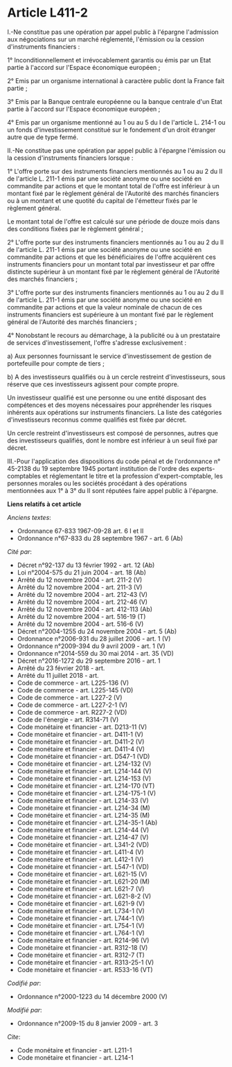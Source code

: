 # Article L411-2

I.-Ne constitue pas une opération par appel public à l'épargne l'admission aux négociations sur un marché réglementé,
l'émission ou la cession d'instruments financiers : 

1° Inconditionnellement et irrévocablement garantis ou émis par un Etat partie à l'accord sur l'Espace économique européen ; 

2° Emis par un organisme international à caractère public dont la France fait partie ; 

3° Emis par la Banque centrale européenne ou la banque centrale d'un Etat partie à l'accord sur l'Espace économique
européen ; 

4° Emis par un organisme mentionné au 1 ou au 5 du I de l'article L. 214-1 ou un fonds d'investissement constitué sur le
fondement d'un droit étranger autre que de type fermé. 

II.-Ne constitue pas une opération par appel public à l'épargne l'émission ou la cession d'instruments financiers lorsque : 

1° L'offre porte sur des instruments financiers mentionnés au 1 ou au 2 du II de l'article L. 211-1 émis par une société
anonyme ou une société en commandite par actions et que le montant total de l'offre est inférieur à un montant fixé par le
règlement général de l'Autorité des marchés financiers ou à un montant et une quotité du capital de l'émetteur fixés par le
règlement général. 

Le montant total de l'offre est calculé sur une période de douze mois dans des conditions fixées par le règlement général ; 

2° L'offre porte sur des instruments financiers mentionnés au 1 ou au 2 du II de l'article L. 211-1 émis par une société
anonyme ou une société en commandite par actions et que les bénéficiaires de l'offre acquièrent ces instruments financiers
pour un montant total par investisseur et par offre distincte supérieur à un montant fixé par le règlement général de
l'Autorité des marchés financiers ; 

3° L'offre porte sur des instruments financiers mentionnés au 1 ou au 2 du II de l'article L. 211-1 émis par une société
anonyme ou une société en commandite par actions et que la valeur nominale de chacun de ces instruments financiers est
supérieure à un montant fixé par le règlement général de l'Autorité des marchés financiers ; 

4° Nonobstant le recours au démarchage, à la publicité ou à un prestataire de services d'investissement, l'offre s'adresse
exclusivement : 

a) Aux personnes fournissant le service d'investissement de gestion de portefeuille pour compte de tiers ; 

b) A des investisseurs qualifiés ou à un cercle restreint d'investisseurs, sous réserve que ces investisseurs agissent pour
compte propre. 

Un investisseur qualifié est une personne ou une entité disposant des compétences et des moyens nécessaires pour appréhender
les risques inhérents aux opérations sur instruments financiers. La liste des catégories d'investisseurs reconnus comme
qualifiés est fixée par décret. 

Un cercle restreint d'investisseurs est composé de personnes, autres que des investisseurs qualifiés, dont le nombre est
inférieur à un seuil fixé par décret. 

III.-Pour l'application des dispositions du code pénal et de l'ordonnance n° 45-2138 du 19 septembre 1945 portant institution
de l'ordre des experts-comptables et réglementant le titre et la profession d'expert-comptable, les personnes morales ou les
sociétés procédant à des opérations mentionnées aux 1° à 3° du II sont réputées faire appel public à l'épargne.

**Liens relatifs à cet article**

_Anciens textes_:

  - Ordonnance 67-833 1967-09-28 art. 6 I et II
  - Ordonnance n°67-833 du 28 septembre 1967 - art. 6 (Ab)

_Cité par_:

  - Décret n°92-137 du 13 février 1992 - art. 12 (Ab)
  - Loi n°2004-575 du 21 juin 2004 - art. 18 (Ab)
  - Arrêté du 12 novembre 2004 - art. 211-2 (V)
  - Arrêté du 12 novembre 2004 - art. 211-3 (V)
  - Arrêté du 12 novembre 2004 - art. 212-43 (V)
  - Arrêté du 12 novembre 2004 - art. 212-46 (V)
  - Arrêté du 12 novembre 2004 - art. 412-113 (Ab)
  - Arrêté du 12 novembre 2004 - art. 516-19 (T)
  - Arrêté du 12 novembre 2004 - art. 516-6 (V)
  - Décret n°2004-1255 du 24 novembre 2004 - art. 5 (Ab)
  - Ordonnance n°2006-931 du 28 juillet 2006 - art. 1 (V)
  - Ordonnance n°2009-394 du 9 avril 2009 - art. 1 (V)
  - Ordonnance n°2014-559 du 30 mai 2014 - art. 35 (VD)
  - Décret n°2016-1272 du 29 septembre 2016 - art. 1
  - Arrêté du 23 février 2018 - art.
  - Arrêté du 11 juillet 2018 - art.
  - Code de commerce - art. L225-136 (V)
  - Code de commerce - art. L225-145 (VD)
  - Code de commerce - art. L227-2 (V)
  - Code de commerce - art. L227-2-1 (V)
  - Code de commerce - art. R227-2 (VD)
  - Code de l'énergie - art. R314-71 (V)
  - Code monétaire et financier - art. D213-11 (V)
  - Code monétaire et financier - art. D411-1 (V)
  - Code monétaire et financier - art. D411-2 (V)
  - Code monétaire et financier - art. D411-4 (V)
  - Code monétaire et financier - art. D547-1 (VD)
  - Code monétaire et financier - art. L214-132 (V)
  - Code monétaire et financier - art. L214-144 (V)
  - Code monétaire et financier - art. L214-153 (V)
  - Code monétaire et financier - art. L214-170 (VT)
  - Code monétaire et financier - art. L214-175-1 (V)
  - Code monétaire et financier - art. L214-33 (V)
  - Code monétaire et financier - art. L214-34 (M)
  - Code monétaire et financier - art. L214-35 (M)
  - Code monétaire et financier - art. L214-35-1 (Ab)
  - Code monétaire et financier - art. L214-44 (V)
  - Code monétaire et financier - art. L214-47 (V)
  - Code monétaire et financier - art. L341-2 (VD)
  - Code monétaire et financier - art. L411-4 (V)
  - Code monétaire et financier - art. L412-1 (V)
  - Code monétaire et financier - art. L547-1 (VD)
  - Code monétaire et financier - art. L621-15 (V)
  - Code monétaire et financier - art. L621-20 (M)
  - Code monétaire et financier - art. L621-7 (V)
  - Code monétaire et financier - art. L621-8-2 (V)
  - Code monétaire et financier - art. L621-9 (V)
  - Code monétaire et financier - art. L734-1 (V)
  - Code monétaire et financier - art. L744-1 (V)
  - Code monétaire et financier - art. L754-1 (V)
  - Code monétaire et financier - art. L764-1 (V)
  - Code monétaire et financier - art. R214-96 (V)
  - Code monétaire et financier - art. R312-18 (V)
  - Code monétaire et financier - art. R312-7 (T)
  - Code monétaire et financier - art. R313-25-1 (V)
  - Code monétaire et financier - art. R533-16 (VT)

_Codifié par_:

  - Ordonnance n°2000-1223 du 14 décembre 2000 (V)

_Modifié par_:

  - Ordonnance n°2009-15 du 8 janvier 2009 - art. 3

_Cite_:

  - Code monétaire et financier - art. L211-1
  - Code monétaire et financier - art. L214-1
